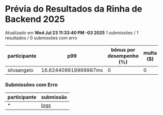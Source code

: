 # Prévia do Resultados da Rinha de Backend 2025
Atualizado em **Wed Jul 23 11:33:40 PM -03 2025**
1 submissões / 1 resultados / 0 submissões com erro


| participante | p99 | bônus por desempenho (%) | multa ($) | lucro | submissão |
| -- | -- | -- | -- | -- | -- |
|	silvaangelo	|	16.624409919999987ms	|	0	|	0	|	316130.405	|	[silvaangelo](https://github.com/zanfranceschi/rinha-de-backend-2025/tree/main/participantes/silvaangelo)
### Submissões com Erro


| participante | submissão |
| -- | -- |
| * | [logs](https://github.com/zanfranceschi/rinha-de-backend-2025/tree/main/participantes/*) |
